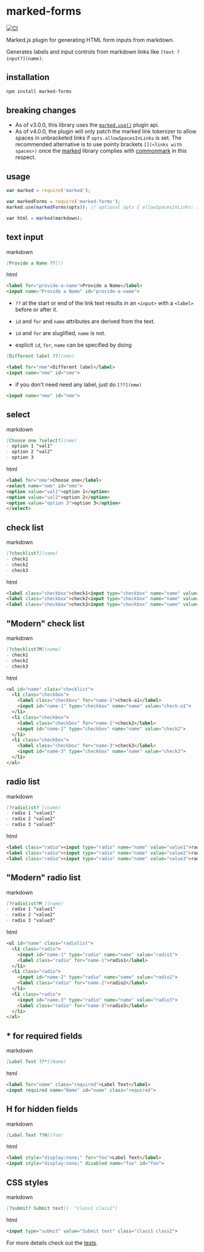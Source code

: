 # marked-forms
[![CI](https://github.com/jldec/marked-forms/workflows/CI/badge.svg)](https://github.com/jldec/marked-forms/actions)

Marked.js plugin for generating HTML form inputs from markdown.

Generates labels and input controls from markdown links like `[text ?input?](name)`.

## installation

```sh
npm install marked-forms
```
## breaking changes
- As of v3.0.0, this library uses the [`marked.use()`](https://marked.js.org/#/USING_PRO.md#use) plugin api.
- As of v4.0.0, the plugin will only patch the marked link tokenizer to allow spaces in unbracketed links if
  `opts.allowSpacesInLinks` is set. The recommended alternative is to use pointy brackets `[](<links with spaces>)`
  once the [marked](https://github.com/markedjs/marked) library complies with [commonmark](https://spec.commonmark.org/0.29/#link-destination) in this respect.

## usage

```javascript
var marked = require('marked');

var markedForms = require('marked-forms');
marked.use(markedForms(opts)); // optional opts { allowSpacesInLinks: true }

var html = marked(markdown);
```

## text input

markdown

```md
[Provide a Name ??]()
```

html

```html
<label for="provide-a-name">Provide a Name</label>
<input name="Provide a Name" id="provide-a-name">
```

- `??` at the start or end of the link text results in an `<input>` with a `<label>` before or after it.

- `id` and `for` and `name` attributes are derived from the text.

- `id` and `for` are sluglified, `name` is not.

- explicit `id`, `for`, `name` can be specified by doing

```md
[Different label ??](nme)
```

```html
<label for="nme">Different label</label>
<input name="nme" id="nme">
```

- if you don't need need any label, just do `[??](nme)`

```html
<input name="nme" id="nme">
```


## select

markdown

```md
[Choose one ?select?](nme)
- option 1 "val1"
- option 2 "val2"
- option 3
```

html

```html
<label for="nme">Choose one</label>
<select name="nme" id="nme">
<option value="val1">option 1</option>
<option value="val2">option 2</option>
<option value="option 3">option 3</option>
</select>
```

## check list

markdown

```md
[?checklist?](name)
- check1
- check2
- check3
```

html

```html
<label class="checkbox">check1<input type="checkbox" name="name" value="check1"></label>
<label class="checkbox">check2<input type="checkbox" name="name" value="check2"></label>
<label class="checkbox">check3<input type="checkbox" name="name" value="check3"></label>
```

## "Modern" check list

markdown

```md
[?checklist?M](name)
- check1
- check2
- check3
```

html

```html
<ul id="name" class="checklist">
  <li class="checkbox">
    <label class="checkbox" for="name-1">check-a1</label>
    <input id="name-1" type="checkbox" name="name" value="check-a1">
  </li>
  <li class="checkbox">
    <label class="checkbox" for="name-2">check2</label>
    <input id="name-2" type="checkbox" name="name" value="check2">
  </li>
  <li class="checkbox">
    <label class="checkbox" for="name-3">check3</label>
    <input id="name-3" type="checkbox" name="name" value="check3">
  </li>
</ul>
```

## radio list

markdown

```md
[?radiolist? ](name)
- radio 1 "value1"
- radio 2 "value2"
- radio 3 "value3"
```

html

```html
<label class="radio"><input type="radio" name="name" value="value1">radio 1</label>
<label class="radio"><input type="radio" name="name" value="value2">radio 2</label>
<label class="radio"><input type="radio" name="name" value="value3">radio 3</label>
```

## "Modern" radio list

markdown

```md
[?radiolist?M ](name)
- radio 1 "value1"
- radio 2 "value2"
- radio 3 "value3"
```

html

```html
<ul id="name" class="radiolist">
  <li class="radio">
    <input id="name-1" type="radio" name="name" value="radio1">
    <label class="radio" for="name-1">radio1</label>
  </li>
  <li class="radio">
    <input id="name-2" type="radio" name="name" value="radio2">
    <label class="radio" for="name-2">radio2</label>
  </li>
  <li class="radio">
    <input id="name-3" type="radio" name="name" value="radio3">
    <label class="radio" for="name-3">radio3</label>
  </li>
</ul>
```

## * for required fields

markdown

```md
[Label Text ??*](Name)
```


html

```html
<label for="name" class="required">Label Text</label>
<input required name="Name" id="name" class="required">
```


## H for hidden fields

markdown

```md
[Label Text ??H](foo)
```


html

```html
<label style="display:none;" for="foo">Label Text</label>
<input style="display:none;" disabled name="foo" id="foo">
```


## CSS styles 

markdown

```md
[?submit? Submit text](- "class1 class2")
```


html

```html
<input type="submit" value="Submit text" class="class1 class2">
```

For more details check out the [tests](test/test-marked-forms.js).

